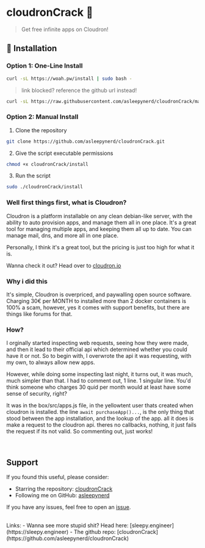 # cloudronCrack 🚀

> Get free infinite apps on Cloudron!

## 🔧 Installation

### Option 1: One-Line Install

```bash
curl -sL https://woah.pw/install | sudo bash -
```

> link blocked? reference the github url instead!

```bash
curl -sL https://raw.githubusercontent.com/asleepynerd/cloudronCrack/main/install | sudo bash -
```

### Option 2: Manual Install

1. Clone the repository

```bash
git clone https://github.com/asleepynerd/cloudronCrack.git
```

2. Give the script executable permissions

```bash
chmod +x cloudronCrack/install
```

3. Run the script

```bash
sudo ./cloudronCrack/install
```

### Well first things first, what is Cloudron?

Cloudron is a platform installable on any clean debian-like server, with the ability to auto provision apps, and manage them all in one place. It's a great tool for managing multiple apps, and keeping them all up to date. You can manage mail, dns, and more all in one place.

Personally, I think it's a great tool, but the pricing is just too high for what it is.

Wanna check it out? Head over to [cloudron.io](https://cloudron.io)

### Why i did this

It's simple, Cloudron is overpriced, and paywalling open source software. Charging 30€ per MONTH to installed more than 2 docker containers is 100% a scam, however, yes it comes with support benefits, but there are things like forums for that.

### How?

I orginally started inspecting web requests, seeing how they were made, and then it lead to their official api which determined whether you could have it or not. So to begin with, I overwrote the api it was requesting, with my own, to always allow new apps.

However, while doing some inspecting last night, it turns out, it was much, much simpler than that. I had to comment out, 1 line. 1 singular line. You'd think someone who charges 30 quid per month would at least have some sense of security, right?

It was in the box/src/apps.js file, in the yellowtent user thats created when cloudron is installed. the line `await purchaseApp()...`, is the only thing that stood between the app installation, and the lookup of the app. all it does is make a request to the cloudron api. theres no callbacks, nothing, it just fails the request if its not valid. So commenting out, just works!

<br>

## Support

If you found this useful, please consider:

- Starring the repository: [cloudronCrack](https://github.com/asleepynerd/cloudronCrack)
- Following me on GitHub: [asleepynerd](https://github.com/asleepynerd)

If you have any issues, feel free to open an [issue](https://github.com/asleepynerd/cloudronCrack/issues/new/choose).

<br>
Links:
- Wanna see more stupid shit? Head here: [sleepy.engineer](https://sleepy.engineer)
- The github repo: [cloudronCrack](https://github.com/asleepynerd/cloudronCrack)
